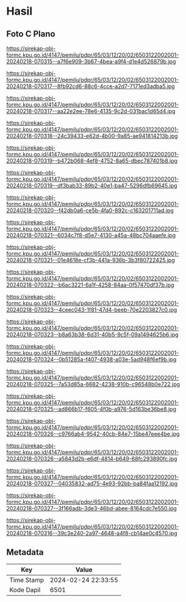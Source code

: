 # Hasil

## Foto C Plano

https://sirekap-obj-formc.kpu.go.id/4147/pemilu/pdpr/65/03/12/20/02/6503122002001-20240218-070315--a7f6e909-3b67-4bea-a9f4-d1e4d526879b.jpg

https://sirekap-obj-formc.kpu.go.id/4147/pemilu/pdpr/65/03/12/20/02/6503122002001-20240218-070317--8fb92cd6-88c6-4cce-a2d7-7171ed3adba5.jpg

https://sirekap-obj-formc.kpu.go.id/4147/pemilu/pdpr/65/03/12/20/02/6503122002001-20240218-070317--aa22e2ee-78e6-4135-9c2d-031bac1d65d4.jpg

https://sirekap-obj-formc.kpu.go.id/4147/pemilu/pdpr/65/03/12/20/02/6503122002001-20240218-070318--24c39433-e62d-4b00-9a85-ae941814213b.jpg

https://sirekap-obj-formc.kpu.go.id/4147/pemilu/pdpr/65/03/12/20/02/6503122002001-20240218-070319--b472b068-4ef8-4752-8a65-dbec787401b8.jpg

https://sirekap-obj-formc.kpu.go.id/4147/pemilu/pdpr/65/03/12/20/02/6503122002001-20240218-070319--df3bab33-89b2-40e1-ba47-5296dfb69645.jpg

https://sirekap-obj-formc.kpu.go.id/4147/pemilu/pdpr/65/03/12/20/02/6503122002001-20240218-070320--f42db0a6-ce5b-4fa0-892c-c163201711ad.jpg

https://sirekap-obj-formc.kpu.go.id/4147/pemilu/pdpr/65/03/12/20/02/6503122002001-20240218-070321--6034c7f8-d5e7-4130-a45a-48bc704aaefe.jpg

https://sirekap-obj-formc.kpu.go.id/4147/pemilu/pdpr/65/03/12/20/02/6503122002001-20240218-070321--01e4618e-cf3b-441a-936b-3b3f80722425.jpg

https://sirekap-obj-formc.kpu.go.id/4147/pemilu/pdpr/65/03/12/20/02/6503122002001-20240218-070322--b6ac3221-6a1f-4258-84aa-0f57470df37b.jpg

https://sirekap-obj-formc.kpu.go.id/4147/pemilu/pdpr/65/03/12/20/02/6503122002001-20240218-070323--4ceec043-1f81-47d4-beeb-70e2203827c0.jpg

https://sirekap-obj-formc.kpu.go.id/4147/pemilu/pdpr/65/03/12/20/02/6503122002001-20240218-070323--b8a63b38-6d31-40b5-9c5f-09a1494625b6.jpg

https://sirekap-obj-formc.kpu.go.id/4147/pemilu/pdpr/65/03/12/20/02/6503122002001-20240218-070324--0b51285a-f407-4938-a03e-5ad948f6ef9b.jpg

https://sirekap-obj-formc.kpu.go.id/4147/pemilu/pdpr/65/03/12/20/02/6503122002001-20240218-070325--7a53d85a-6682-4238-910b-c96548b0e722.jpg

https://sirekap-obj-formc.kpu.go.id/4147/pemilu/pdpr/65/03/12/20/02/6503122002001-20240218-070325--ad866b17-f605-4f0b-a976-5d163be36be8.jpg

https://sirekap-obj-formc.kpu.go.id/4147/pemilu/pdpr/65/03/12/20/02/6503122002001-20240218-070326--c9766ab4-9542-40cb-84e7-15be47eee4be.jpg

https://sirekap-obj-formc.kpu.go.id/4147/pemilu/pdpr/65/03/12/20/02/6503122002001-20240218-070326--a5843d2b-e6df-4814-b649-68fc293890fc.jpg

https://sirekap-obj-formc.kpu.go.id/4147/pemilu/pdpr/65/03/12/20/02/6503122002001-20240218-070327--04035832-ad75-4e93-92bb-ba84faa12192.jpg

https://sirekap-obj-formc.kpu.go.id/4147/pemilu/pdpr/65/03/12/20/02/6503122002001-20240218-070327--3f166adb-3de3-46bd-abee-8164cdc7e550.jpg

https://sirekap-obj-formc.kpu.go.id/4147/pemilu/pdpr/65/03/12/20/02/6503122002001-20240218-070316--39c3e240-2a97-4648-a4f8-cb14ae0c4570.jpg


## Metadata

| Key        | Value               |
| ---------- | ------------------- |
| Time Stamp | 2024-02-24 22:33:55 |
| Kode Dapil | 6501                |



